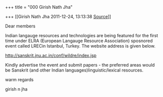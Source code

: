 +++
title = "000 Girish Nath Jha"

+++
[[Girish Nath Jha	2011-12-24, 13:13:38 [Source](https://groups.google.com/g/bvparishat/c/eHDitkdgp5Q)]]



Dear members



Indian langauge resources and technologies are being featured for the first time under ELRA (European Langauge Resource Association) sposnored event called LRECin Istanbul, Turkey. The website address is given below.

  
<http://sanskrit.jnu.ac.in/conf/wildre/index.jsp>



Kindly advertise the event and submit papers - the preferred areas would be Sanskrit (and other Indian languages)linguistic/lexical resources.



warm regards

girish n jha





